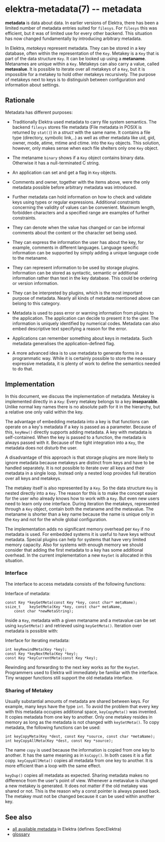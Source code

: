 elektra-metadata(7) -- metadata
=================================


**metadata** is data about data.  In earlier versions of Elektra, there has been a limited
number of metadata entries suited for `filesys`.  For `filesys` this
was efficient, but it was of limited use for every other backend. This
situation has now changed fundamentally by introducing arbitrary metadata.

In Elektra, *metakeys* represent metadata. They can be stored in a key
database, often within the representation of the `Key`.  Metakey is a
`Key` that is part of the data structure `Key`.  It can be looked up
using a **metaname**. Metanames are unique within a `Key`. Metakeys can
also carry a value, called **metavalue**.  It is possible to iterate
over all metakeys of a `Key`, but it is impossible for a metakey to hold
other metakeys recursively.  The purpose of metakeys next to keys is to
distinguish between configuration and information about settings.


## Rationale

Metadata has different purposes:

-  Traditionally Elektra used metadata to carry file system semantics.
The backend `filesys` stores file metadata (File metadata in POSIX is
returned by `stat()`) in a *struct* with the same name.  It contains a
file type (directory, symbolic link,..)  as well as other metadata like
uid, gid, owner, mode, atime, mtime and ctime.  into the `Key` objects.
This solution, however, only makes sense when each file shelters only one
`Key` object.

-  The metaname `binary` shows if a `Key` object contains binary data.
Otherwise it has a null-terminated C string.

-  An application can set and get a flag in `Key` objects.

-  Comments and owner, together with the items above, were the only
metadata possible before arbitrary metadata was introduced.

-  Further metadata can hold information on how to check and validate keys
using types or regular expressions.  Additional constraints concerning
the validity of values can be convenient.  Maximum length, forbidden
characters and a specified range are examples of further constraints.

-  They can denote when the value has changed or can be informal comments
about the content or the character set being used.

-  They can express the information the user has about the key, for
example, comments in different languages.  Language specific information
can be supported by simply adding a unique language code to the metaname.

-  They can represent information to be used by storage
plugins. Information can be stored as syntactic, semantic or additional
information rather than text in the key database.  This could be ordering
or version information.

-  They can be interpreted by plugins, which is the most important
purpose of metadata.  Nearly all kinds of metadata mentioned above can
belong to this category.

-  Metadata is used to pass error or warning information from plugins to
the application. The application can decide to present it to the user. The
information is uniquely identified by numerical codes.  Metadata can
also embed descriptive text specifying a reason for the error.

-  Applications can remember something about keys in metadata.
Such metadata generalises the application-defined flag.

-  A more advanced idea is to use metadata to generate forms in a
programmatic way. While it is certainly possible to store the necessary
expressive metadata, it is plenty of work to define the semantics needed
to do that.


## Implementation

In this document, we discuss the implementation of metadata.
Metakey is implemented directly in a `Key`:
Every metakey belongs to a key **inseparable**.
Unlike normal key names there is no absolute path for it in the hierarchy,
but a relative one only valid within the key.

The advantage of embedding metadata into a key is that
functions can operate on a key's metadata if
a key is passed as a parameter.
Because of this,
`keyNew()` directly supports adding metadata.
A key with metadata is self-contained.
When the key is passed to a
function, the metadata is always passed with it.
Because of the tight integration into a `Key`,
the metadata does not disturb the user.

A disadvantage of this approach
is that storage plugins are more likely to ignore metadata
because metakeys are distinct from keys and have to be handled separately.
It is not possible to iterate over
all keys and their metadata in a single loop.
Instead only a nested loop provides full iteration over all keys and
metakeys.

The metakey itself is also represented by a `Key`.
So the data structure
`Key` is nested directly into a `Key`.
The reason for this
is to make the concept
easier for the user who already knows how to work with a `Key`.
But even new users need to learn only one interface.
During iteration the metakeys, represented through a `Key` object,
contain both the metaname and the metavalue.
The metaname is shorter than a key name
because the name is unique only in
the `Key` and not for the whole global configuration.

The implementation adds no significant memory overhead per `Key`
if no metadata is used.
For embedded systems it is useful to have keys without metadata.
Special plugins can help for
systems that have very limited memory capacity.
Also for systems with enough memory
we should consider that adding the first metadata to a key
has some additional overhead.
In the current implementation
a new `KeySet` is allocated in this situation.



### Interface

The interface to access metadata consists of the following functions:

Interface of metadata:

	const Key *keyGetMeta(const Key *key, const char* metaName);
	ssize_t    keySetMeta(Key *key, const char* metaName,
		const char *newMetaString);

Inside a `Key`, metadata with a given metaname and a metavalue can be set
using `keySetMeta()` and retrieved using `keyGetMeta()`.
Iteration over metadata is possible with:

Interface for iterating metadata:

	int keyRewindMeta(Key *key);
	const Key *keyNextMeta(Key *key);
	const Key *keyCurrentMeta(const Key *key);

Rewinding and forwarding to the next key works as for the `KeySet`.
Programmers used to Elektra will immediately be familiar with
the interface.
Tiny wrapper functions still support the old metadata interface.

### Sharing of Metakey

Usually substantial amounts of metadata are shared between keys.
For example, many keys have the type `int`.
To avoid the problem that every key with this
metadata occupies additional space, `keyCopyMeta()` was invented.
It copies metadata from one key to another.
Only one metakey resides in memory
as long as the metadata is not changed with `keySetMeta()`.
To copy metadata, the following functions can be used:

	int keyCopyMeta(Key *dest, const Key *source, const char *metaName);
	int keyCopyAllMeta(Key *dest, const Key *source);

The name `copy` is used because the information is copied from one key to
another. It has the same meaning as in `ksCopy()`.
In both cases it is a flat copy.
`keyCopyAllMeta()` copies all metadata from one key to another.
It is more efficient than a loop with the same effect.

`keyDup()` copies all metadata as expected.
Sharing metadata makes no difference from the user's point of view.
Whenever a metavalue is changed a new metakey is generated.
It does not matter if the old metakey was shared or not.
This is the reason why a const pointer is always passed back.
The metakey must not be changed because it can be used within another
key.

## See also


- [all available metadata](/doc/METADATA.ini) in Elektra (defines SpecElektra)
- [glossary](/doc/help/elektra-glossary.md)

